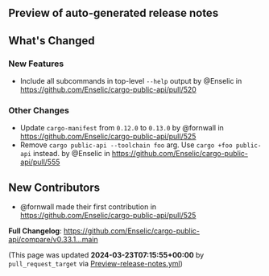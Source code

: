 ## Preview of auto-generated release notes
<!-- Release notes generated using configuration in .github/release.yml at main -->

## What's Changed
### New Features
* Include all subcommands in top-level `--help` output by @Enselic in https://github.com/Enselic/cargo-public-api/pull/520
### Other Changes
* Update `cargo-manifest` from `0.12.0` to `0.13.0` by @fornwall in https://github.com/Enselic/cargo-public-api/pull/525
* Remove `cargo public-api --toolchain foo` arg. Use `cargo +foo public-api` instead. by @Enselic in https://github.com/Enselic/cargo-public-api/pull/555

## New Contributors
* @fornwall made their first contribution in https://github.com/Enselic/cargo-public-api/pull/525

**Full Changelog**: https://github.com/Enselic/cargo-public-api/compare/v0.33.1...main


(This page was updated **2024-03-23T07:15:55+00:00** by `pull_request_target` via [Preview-release-notes.yml](https://github.com/Enselic/cargo-public-api/actions/runs/8400230868))
